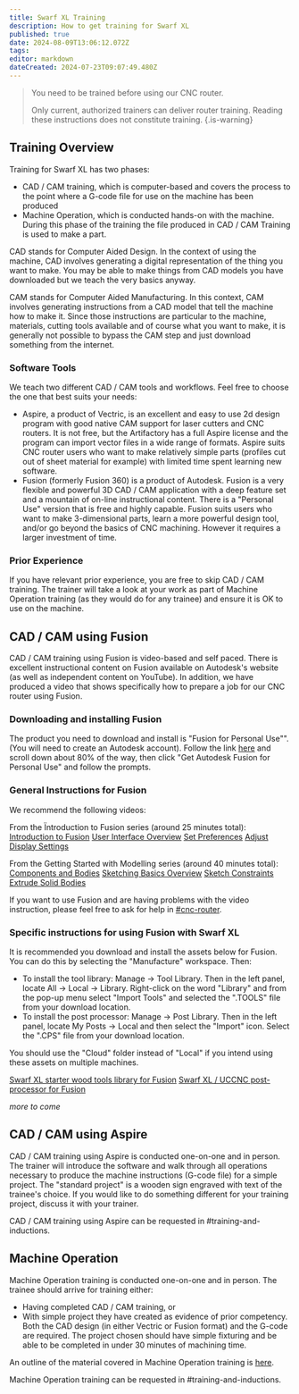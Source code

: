 ```yaml
---
title: Swarf XL Training
description: How to get training for Swarf XL
published: true
date: 2024-08-09T13:06:12.072Z
tags: 
editor: markdown
dateCreated: 2024-07-23T09:07:49.480Z
---
```


> You need to be trained before using our CNC router.
>
> Only current, authorized trainers can deliver router training. Reading these instructions does not constitute training.
{.is-warning}

## Training Overview 
Training for Swarf XL has two phases: 
- CAD / CAM training, which is computer-based and covers the process to the point where a G-code file for use on the machine has been produced 
- Machine Operation, which is conducted hands-on with the machine. During this phase of the training the file produced in CAD / CAM Training is used to make a part.

CAD stands for Computer Aided Design. In the context of using the machine, CAD involves generating a digital representation of the thing you want to make. You may be able to make things from CAD models you have downloaded but we teach the very basics anyway.

CAM stands for Computer Aided Manufacturing. In this context, CAM involves generating instructions from a CAD model that tell the machine how to make it. Since those instructions are particular to the machine, materials, cutting tools available and of course what you want to make, it is generally not possible to bypass the CAM step and just download something from the internet.

### Software Tools
We teach two different CAD / CAM tools and workflows. Feel free to choose the one that best suits your needs: 
- Aspire, a product of Vectric, is an excellent and easy to use 2d design program with good native CAM support for laser cutters and CNC routers. It is not free, but the Artifactory has a full Aspire license and the program can import vector files in a wide range of formats. Aspire suits CNC router users who want to make relatively simple parts (profiles cut out of sheet material for example) with limited time spent learning new software.
- Fusion (formerly Fusion 360) is a product of Autodesk. Fusion is a very flexible and powerful 3D CAD / CAM application with a deep feature set and a mountain of on-line instructional content. There is a "Personal Use" version that is free and highly capable. Fusion suits users who want to make 3-dimensional parts, learn a more powerful design tool, and/or go beyond the basics of CNC machining. However it requires a larger investment of time.   

### Prior Experience
If you have relevant prior experience, you are free to skip CAD / CAM training. The trainer will take a look at your work as part of Machine Operation training (as they would do for any trainee) and ensure it is OK to use on the machine.

## CAD / CAM using Fusion 
CAD / CAM training using Fusion is video-based and self paced. There is excellent instructional content on Fusion available on Autodesk's website (as well as independent content on YouTube). In addition, we have produced a video that shows specifically how to prepare a job for our CNC router using Fusion.

### Downloading and installing Fusion
The product you need to download and install is "Fusion for Personal Use"". (You will need to create an Autodesk account). Follow the link [here](https://www.autodesk.com/au/products/fusion-360/overview?term=1-YEAR&tab=subscription) and scroll down about 80% of the way, then click "Get Autodesk Fusion for Personal Use" and follow the prompts.

### General Instructions for Fusion

We recommend the following videos:

From the Ïntroduction to Fusion series (around 25 minutes total):
[Introduction to Fusion](https://help.autodesk.com/view/fusion360/ENU/courses/AP-GET-STARTED-OVERVIEW)
[User Interface Overview](https://help.autodesk.com/view/fusion360/ENU/courses/AP-USER-INTERFACE-OVERVIEW)
[Set Preferences](https://help.autodesk.com/view/fusion360/ENU/courses/AP-SET-PREFERENCES)
[Adjust Display Settings](https://help.autodesk.com/view/fusion360/ENU/courses/AP-ADJUST-DISPLAY-SETTINGS)

From the Getting Started with Modelling series (around 40 minutes total): 
[Components and Bodies](https://help.autodesk.com/view/fusion360/ENU/courses/AP-BODIES-COMPONENTS-GS)
[Sketching Basics Overview](https://help.autodesk.com/view/fusion360/ENU/courses/AP-INTRO-SKETCH-BASICS-OVERVIEW)
[Sketch Constraints](https://help.autodesk.com/view/fusion360/ENU/courses/AP-INTRO-SKETCH-BASICS-CONSTRAINTS) 
[Extrude Solid Bodies](https://www.autodesk.com/learn/ondemand/tutorial/extrude-solid-bodies)

If you want to use Fusion and are having problems with the video instruction, please feel free to ask for help in [#cnc-router](slack://channel?team=T0LQE2JNR&id=C07DDHBALCB).

### Specific instructions for using Fusion with Swarf XL

It is recommended you download and install the assets below for Fusion. You can do this by selecting the "Manufacture" workspace. Then: 
- To install the tool library: Manage -> Tool Library. Then in the left panel, locate All -> Local -> Library. Right-click on the word "Library" and from the pop-up menu select "Import Tools" and selected the ".TOOLS" file from your download location.
- To install the post processor: Manage -> Post Library. Then in the left panel, locate My Posts -> Local and then select the "Import" icon. Select the ".CPS" file from your download location.

You should use the "Cloud" folder instead of "Local" if you intend using these assets on multiple machines.

[Swarf XL starter wood tools library for Fusion](/artifactory_-_swarf_xl_-_wood_1.tools)
[Swarf XL / UCCNC post-processor for Fusion](/uccnc_swarfxl.cps)


*more to come*

## CAD / CAM using Aspire
CAD / CAM training using Aspire is conducted one-on-one and in person. The trainer will introduce the software and walk through all operations necessary to produce the machine instructions (G-code file) for a simple project. The "standard project" is a wooden sign engraved with text of the trainee's choice. If you would like to do something different for your training project, discuss it with your trainer.     

CAD / CAM training using Aspire can be requested in #training-and-inductions.

## Machine Operation
Machine Operation training is conducted one-on-one and in person. The trainee should arrive for training either: 
- Having completed CAD / CAM training,  or
- With simple project they have created as evidence of prior competency. Both the CAD design (in either Vectric or Fusion format) and the G-code are required. The project chosen should have simple fixturing and be able to be completed in under 30 minutes of machining time.

An outline of the material covered in Machine Operation training is [here](/tools/cnc/Swarf-XL/Operations-checklist).

Machine Operation training can be requested in #training-and-inductions.
